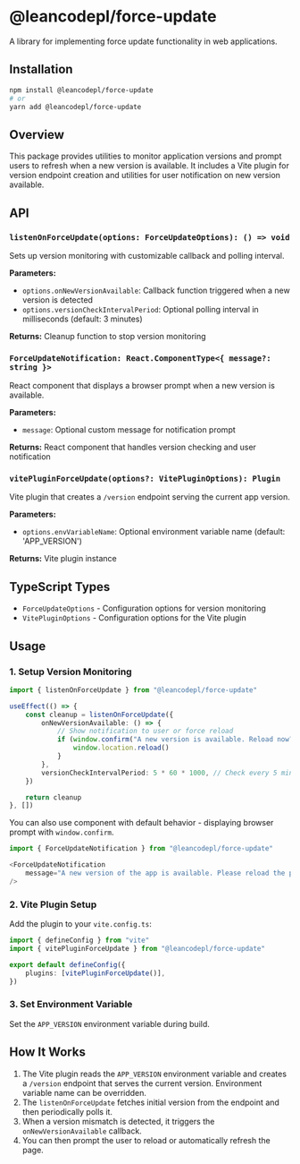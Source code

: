 # @leancodepl/force-update

A library for implementing force update functionality in web applications.

## Installation

```bash
npm install @leancodepl/force-update
# or
yarn add @leancodepl/force-update
```

## Overview

This package provides utilities to monitor application versions and prompt users to refresh when a new version is
available. It includes a Vite plugin for version endpoint creation and utilities for user notification on new version
available.

## API

### `listenOnForceUpdate(options: ForceUpdateOptions): () => void`

Sets up version monitoring with customizable callback and polling interval.

**Parameters:**

- `options.onNewVersionAvailable`: Callback function triggered when a new version is detected
- `options.versionCheckIntervalPeriod`: Optional polling interval in milliseconds (default: 3 minutes)

**Returns:** Cleanup function to stop version monitoring

### `ForceUpdateNotification: React.ComponentType<{ message?: string }>`

React component that displays a browser prompt when a new version is available.

**Parameters:**

- `message`: Optional custom message for notification prompt

**Returns:** React component that handles version checking and user notification

### `vitePluginForceUpdate(options?: VitePluginOptions): Plugin`

Vite plugin that creates a `/version` endpoint serving the current app version.

**Parameters:**

- `options.envVariableName`: Optional environment variable name (default: 'APP_VERSION')

**Returns:** Vite plugin instance

## TypeScript Types

- `ForceUpdateOptions` - Configuration options for version monitoring
- `VitePluginOptions` - Configuration options for the Vite plugin

## Usage

### 1. Setup Version Monitoring

```typescript
import { listenOnForceUpdate } from "@leancodepl/force-update"

useEffect(() => {
    const cleanup = listenOnForceUpdate({
        onNewVersionAvailable: () => {
            // Show notification to user or force reload
            if (window.confirm("A new version is available. Reload now?")) {
                window.location.reload()
            }
        },
        versionCheckIntervalPeriod: 5 * 60 * 1000, // Check every 5 minutes (optional)
    })

    return cleanup
}, [])
```

You can also use component with default behavior - displaying browser prompt with `window.confirm`.

```typescript
import { ForceUpdateNotification } from "@leancodepl/force-update"

<ForceUpdateNotification
    message="A new version of the app is available. Please reload the page to access latest features."
/>
```

### 2. Vite Plugin Setup

Add the plugin to your `vite.config.ts`:

```typescript
import { defineConfig } from "vite"
import { vitePluginForceUpdate } from "@leancodepl/force-update"

export default defineConfig({
    plugins: [vitePluginForceUpdate()],
})
```

### 3. Set Environment Variable

Set the `APP_VERSION` environment variable during build.

## How It Works

1. The Vite plugin reads the `APP_VERSION` environment variable and creates a `/version` endpoint that serves the
   current version. Environment variable name can be overridden.
2. The `listenOnForceUpdate` fetches initial version from the endpoint and then periodically polls it.
3. When a version mismatch is detected, it triggers the `onNewVersionAvailable` callback.
4. You can then prompt the user to reload or automatically refresh the page.
